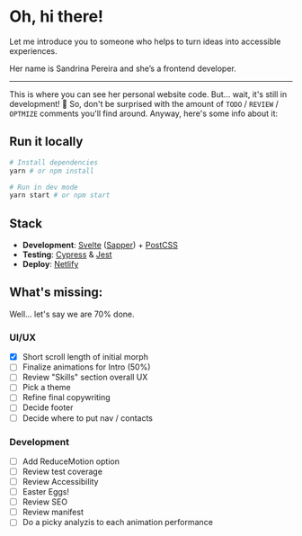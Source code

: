 # Oh, hi there!

Let me introduce you to someone who helps to turn ideas into accessible experiences.

Her name is Sandrina Pereira and she’s a frontend developer.

----

This is where you can see her personal website code. But... wait, it's still in development! 🚧 So, don't be surprised with the amount of `TODO` / `REVIEW` / `OPTMIZE` comments you'll find around. Anyway, here's some info about it:

## Run it locally
```bash
# Install dependencies
yarn # or npm install

# Run in dev mode
yarn start # or npm start
```

## Stack
- **Development**: [Svelte](https://svelte.dev/) ([Sapper](https://sapper.svelte.dev/)) + [PostCSS](https://postcss.org/)
- **Testing**: [Cypress](https://www.cypress.io/) & [Jest](https://jestjs.io/)
- **Deploy**: [Netlify](https://www.netlify.com/)

## What's missing:
Well... let's say we are 70% done.

### UI/UX
- [x] Short scroll length of initial morph
- [ ] Finalize animations for Intro (50%)
- [ ] Review "Skills" section overall UX
- [ ] Pick a theme
- [ ] Refine final copywriting
- [ ] Decide footer
- [ ] Decide where to put nav / contacts

### Development
- [ ] Add ReduceMotion option
- [ ] Review test coverage
- [ ] Review Accessibility
- [ ] Easter Eggs!
- [ ] Review SEO
- [ ] Review manifest
- [ ] Do a picky analyzis to each animation performance